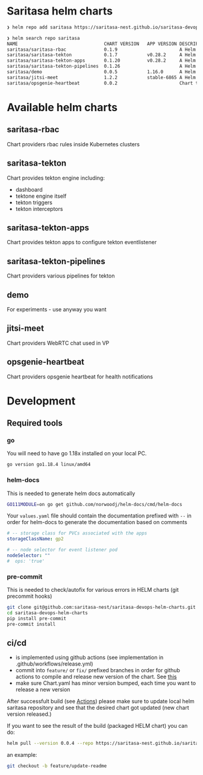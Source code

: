 # Saritasa helm charts

```sh
❯ helm repo add saritasa https://saritasa-nest.github.io/saritasa-devops-helm-charts/

❯ helm search repo saritasa
NAME                              	CHART VERSION	APP VERSION	DESCRIPTION  
saritasa/saritasa-rbac            	0.1.9        	           	A Helm chart for Kubernetes implementing RBAC r...
saritasa/saritasa-tekton          	0.1.7        	v0.28.2    	A Helm chart for Tekton.  Implements: - tekton ...
saritasa/saritasa-tekton-apps     	0.1.20       	v0.28.2    	A Helm chart for tekton apps (rbac, eventlisten...
saritasa/saritasa-tekton-pipelines	0.1.26       	           	A Helm chart for Tekton Pipelines  Implements: ...
saritasa/demo                     	0.0.5        	1.16.0     	A Helm chart for Kubernetes  
saritasa/jitsi-meet               	1.2.2        	stable-6865	A Helm chart for Kubernetes  
saritasa/opsgenie-heartbeat       	0.0.2        	           	Chart that installs our solution to send heartb...
```

# Available helm charts

## saritasa-rbac

Chart providers rbac rules inside Kubernetes clusters

## saritasa-tekton

Chart provides tekton engine including:
- dashboard
- tektone engine itself
- tekton triggers
- tekton interceptors

## saritasa-tekton-apps

Chart provides tekton apps to configure tekton eventlistener

## saritasa-tekton-pipelines

Chart providers various pipelines for tekton
## demo

For experiments - use anyway you want

## jitsi-meet

Chart providers WebRTC chat used in VP

## opsgenie-heartbeat

Chart providers opsgenie heartbeat for health notifications

# Development

## Required tools

### go

You will need to have go 1.18x installed on your local PC.

```sh
go version go1.18.4 linux/amd64
```

### helm-docs

This is needed to generate helm docs automatically

```sh
GO111MODULE=on go get github.com/norwoodj/helm-docs/cmd/helm-docs
```

Your `values.yaml` file should contain the documentation prefixed with `--` in order for helm-docs to generate the documentation based on comments

```yaml
# -- storage class for PVCs associated with the apps
storageClassName: gp2

# -- node selector for event listener pod
nodeSelector: ""
#  ops: 'true'
```

### pre-commit

This is needed to check/autofix for various errors in HELM charts (git precommit hooks)


```sh
git clone git@github.com:saritasa-nest/saritasa-devops-helm-charts.git
cd saritasa-devops-helm-charts
pip install pre-commit
pre-commit install
```

## ci/cd

- is implemented using github actions (see implementation in .github/workflows/release.yml)
- commit into `feature/` or `fix/` prefixed branches in order for github actions to compile and release new version of the chart. See [this](https://github.com/saritasa-nest/saritasa-devops-helm-charts/blob/c8ef263796b0c59e703a6e1f4fb16b9c0738d180/.github/workflows/release.yml#L5-L8)
- make sure Chart.yaml has minor version bumped, each time you want to release a new version

After successfult build (see [Actions](https://github.com/saritasa-nest/saritasa-devops-helm-charts/actions)) please make sure to update local helm saritasa repository and see that the desired chart got updated (new chart version released.)

If you want to see the result of the build (packaged HELM chart) you can do:

```sh
helm pull --version 0.0.4 --repo https://saritasa-nest.github.io/saritasa-devops-helm-charts/ demo
```

an example:

```sh
git checkout -b feature/update-readme
```